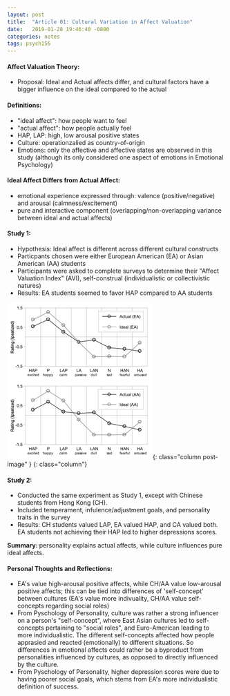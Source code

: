 ```yaml
---
layout: post
title:  "Article 01: Cultural Variation in Affect Valuation"
date:   2019-01-28 19:46:40 -0800
categories: notes
tags: psych156
---
```


#### Affect Valuation Theory:

- Proposal: Ideal and Actual affects differ, and cultural factors have a bigger influence on the ideal compared to the actual

#### Definitions:

- "ideal affect": how people want to feel  
- "actual affect": how people actually feel
- HAP, LAP: high, low arousal positive states
- Culture: operationzalied as country-of-origin
- Emotions: only the affective and affective states are observed in this study (although its only considered one aspect of emotions in Emotional Psychology)

#### Ideal Affect Differs from Actual Affect:

- emotional experience expressed through: valence (positive/negative) and arousal (calmness/excitement)
- pure and interactive component (overlapping/non-overlapping variance between ideal and actual affects)

#### Study 1:

- Hypothesis: Ideal affect is different across different cultural constructs
- Particpants chosen were either European American (EA) or Asian American (AA) students
- Participants were asked to complete surveys to determine their "Affect Valuation Index" (AVI), self-construal (individualistic or collectivistic natures)
- Results: EA students seemed to favor HAP compared to AA students

![study-1-graph](/assets/images/psych156-article1-graph1.png){: class="column post-image" }
{: class="column"}

#### Study 2:

- Conducted the same experiment as Study 1, except with Chinese students from Hong Kong (CH).
- Included temperament, infulence/adjustment goals, and personality traits in the survey
- Results: CH students valued LAP, EA valued HAP, and CA valued both.  EA students not achieving their HAP led to higher depressions scores.

<b> Summary: </b> personality explains actual affects, while culture influences pure ideal affects.

#### Personal Thoughts and Reflections:

- EA's value high-arousal positive affects, while CH/AA value low-arousal positive affects; this can be tied into differences of 'self-concept' between cultures (EA's value more indivuality, CH/AA value self-concepts regarding social roles)
- From Pyschology of Personality, culture was rather a strong influencer on a person's "self-concept", where East Asian cultures led to self-concepts pertaining to "social roles", and Euro-American leading to more individualistic.  The different self-concepts affected how people apprasied and reacted (emotionally) to different situations.  So differences in emotional affects could rather be a byproduct from personalities influenced by cultures, as opposed to directly influenced by the culture.
- From Pyschology of Personality, higher depression scores were due to having poorer social goals, which stems from EA's more individualistic definition of success.